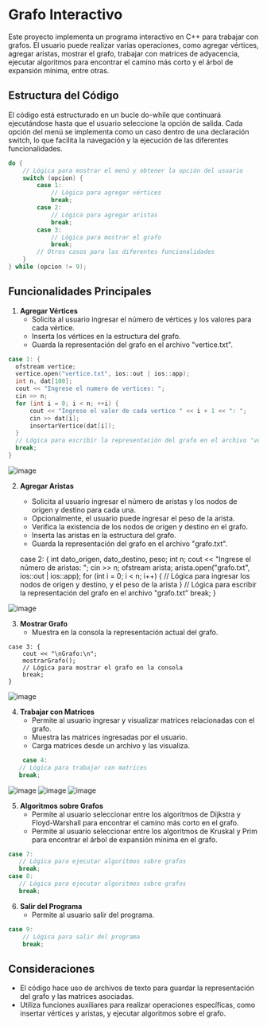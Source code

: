 # Grafo Interactivo

Este proyecto implementa un programa interactivo en C++ para trabajar con grafos. El usuario puede realizar varias operaciones, como agregar vértices, agregar aristas, mostrar el grafo, trabajar con matrices de adyacencia, ejecutar algoritmos para encontrar el camino más corto y el árbol de expansión mínima, entre otras.

## Estructura del Código

El código está estructurado en un bucle do-while que continuará ejecutándose hasta que el usuario seleccione la opción de salida. Cada opción del menú se implementa como un caso dentro de una declaración switch, lo que facilita la navegación y la ejecución de las diferentes funcionalidades.

```cpp
do {
    // Lógica para mostrar el menú y obtener la opción del usuario
    switch (opcion) {
        case 1:
            // Lógica para agregar vértices
            break;
        case 2:
            // Lógica para agregar aristas
            break;
        case 3:
            // Lógica para mostrar el grafo
            break;
        // Otros casos para las diferentes funcionalidades
    }
} while (opcion != 9);

```



## Funcionalidades Principales

1. **Agregar Vértices**
   - Solicita al usuario ingresar el número de vértices y los valores para cada vértice.
   - Inserta los vértices en la estructura del grafo.
   - Guarda la representación del grafo en el archivo "vertice.txt".

  ```cpp
case 1: {
    ofstream vertice;
    vertice.open("vertice.txt", ios::out | ios::app);
    int n, dat[100];
    cout << "Ingrese el numero de vertices: ";
    cin >> n;
    for (int i = 0; i < n; ++i) {
        cout << "Ingrese el valor de cada vertice " << i + 1 << ": ";
        cin >> dat[i];
        insertarVertice(dat[i]);
    }
    // Lógica para escribir la representación del grafo en el archivo "vertice.txt"
    break;
}

```
![image](https://github.com/Lazzo1/Estructura-de-Datos/assets/159094513/9465d69d-9225-48d8-98b5-daf49c896a33)

2. **Agregar Aristas**
   - Solicita al usuario ingresar el número de aristas y los nodos de origen y destino para cada una.
   - Opcionalmente, el usuario puede ingresar el peso de la arista.
   - Verifica la existencia de los nodos de origen y destino en el grafo.
   - Inserta las aristas en la estructura del grafo.
   - Guarda la representación del grafo en el archivo "grafo.txt".


    case 2: {
    int dato_origen, dato_destino, peso;
    int n;
    cout << "Ingrese el número de aristas: ";
    cin >> n;
    ofstream arista;
    arista.open("grafo.txt", ios::out | ios::app);
    for (int i = 0; i < n; i++) {
        // Lógica para ingresar los nodos de origen y destino, y el peso de la arista
    }
    // Lógica para escribir la representación del grafo en el archivo "grafo.txt"
    break;
}


![image](https://github.com/Lazzo1/Estructura-de-Datos/assets/159094513/31dfbed8-c684-438b-bc3c-99941f4ad200)



3. **Mostrar Grafo**
   - Muestra en la consola la representación actual del grafo.

```
case 3: {
    cout << "\nGrafo:\n";
    mostrarGrafo();
    // Lógica para mostrar el grafo en la consola
    break;
}
```
![image](https://github.com/Lazzo1/Estructura-de-Datos/assets/159094513/d4be709f-7c3d-40ab-b64f-43e2f918136b)

4. **Trabajar con Matrices**
   - Permite al usuario ingresar y visualizar matrices relacionadas con el grafo.
   - Muestra las matrices ingresadas por el usuario.
   - Carga matrices desde un archivo y las visualiza.

 ```cpp
     case 4:
    // Lógica para trabajar con matrices
    break;
```
![image](https://github.com/Lazzo1/Estructura-de-Datos/assets/159094513/cee2345e-2ddf-4696-bd4a-a56af2d34e68)
![image](https://github.com/Lazzo1/Estructura-de-Datos/assets/159094513/3293f52c-cedf-44f9-af8a-35d2470dbd2e)
![image](https://github.com/Lazzo1/Estructura-de-Datos/assets/159094513/e4c1a3e0-15eb-422b-b1a4-93e00309c671)




5. **Algoritmos sobre Grafos**
   - Permite al usuario seleccionar entre los algoritmos de Dijkstra y Floyd-Warshall para encontrar el camino más corto en el grafo.
   - Permite al usuario seleccionar entre los algoritmos de Kruskal y Prim para encontrar el árbol de expansión mínima en el grafo.

 ```cpp
case 7:
    // Lógica para ejecutar algoritmos sobre grafos
    break;
case 8:
    // Lógica para ejecutar algoritmos sobre grafos
    break;
```

6. **Salir del Programa**
   - Permite al usuario salir del programa.

```cpp
case 9:
    // Lógica para salir del programa
    break;
```

## Consideraciones

- El código hace uso de archivos de texto para guardar la representación del grafo y las matrices asociadas.
- Utiliza funciones auxiliares para realizar operaciones específicas, como insertar vértices y aristas, y ejecutar algoritmos sobre el grafo.
